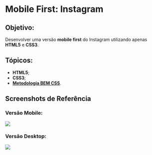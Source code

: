 # Mobile First: Instagram
  
## Objetivo:
Desenvolver uma versão **mobile first** do Instagram utilizando apenas **HTML5** e **CSS3**.
## Tópicos:
- **HTML5**;
- **CSS3**;
- **[Metodologia BEM CSS](http://getbem.com/naming/)**.
## Screenshots de Referência
### Versão Mobile:
![](https://codenation-challenges.s3-us-west-1.amazonaws.com/react-12/screenshot-aula-02-mobile.jpg)

### Versão Desktop:
![](https://codenation-challenges.s3-us-west-1.amazonaws.com/react-12/screenshot-aula-02-desktop.jpg)
